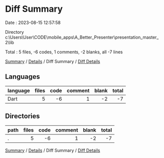 # Diff Summary

Date : 2023-08-15 12:57:58

Directory c:\\Users\\User\\CODE\\mobile_apps\\A_Better_Presenter\\presentation_master_2\\lib

Total : 5 files,  -6 codes, 1 comments, -2 blanks, all -7 lines

[Summary](results.md) / [Details](details.md) / Diff Summary / [Diff Details](diff-details.md)

## Languages
| language | files | code | comment | blank | total |
| :--- | ---: | ---: | ---: | ---: | ---: |
| Dart | 5 | -6 | 1 | -2 | -7 |

## Directories
| path | files | code | comment | blank | total |
| :--- | ---: | ---: | ---: | ---: | ---: |
| . | 5 | -6 | 1 | -2 | -7 |

[Summary](results.md) / [Details](details.md) / Diff Summary / [Diff Details](diff-details.md)